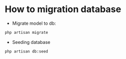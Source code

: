 # How to migration database
- Migrate model to db:
```sh
php artisan migrate 
```
- Seeding database
``` sh
php artisan db:seed
```